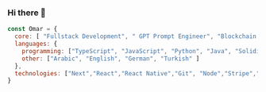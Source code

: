 ### Hi there 👋

```javascript
const Omar = {
  core: [ "Fullstack Development", " GPT Prompt Engineer", "Blockchain Development", "API Development", "Mobile Development" ],
  languages: {
    programming: ["TypeScript", "JavaScript", "Python", "Java", "Solidity", "HTML", "CSS", "C", "Bash", "Scheme" ],
    other: ["Arabic", "English", "German", "Turkish" ]
  },
  technologies: ["Next","React","React Native","Git", "Node","Stripe","AWS","Azure","Google Cloud","Express", "Web3JS", "Thirdweb", "web3.storage", "APIs"]
}
```

<!--
**Omar-HeshamR/Omar-HeshamR** is a ✨ _special_ ✨ repository because its `README.md` (this file) appears on your GitHub profile.

Here are some ideas to get you started:

- 🔭 I’m currently working on ...
- 🌱 I’m currently learning ...
- 👯 I’m looking to collaborate on ...
- 🤔 I’m looking for help with ...
- 💬 Ask me about ...
- 📫 How to reach me: ...
- 😄 Pronouns: ...
- ⚡ Fun fact: ...
-->
